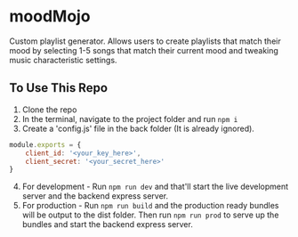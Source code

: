 # moodMojo

Custom playlist generator. Allows users to create playlists that match their mood by selecting 1-5 songs that match their current mood and tweaking music characteristic settings.

## To Use This Repo

1. Clone the repo
2. In the terminal, navigate to the project folder and run `npm i`
3. Create a 'config.js' file in the back folder (It is already ignored).
```javascript
module.exports = {
    client_id: '<your_key_here>',
    client_secret: '<your_secret_here>'
}
```

4. For development - Run `npm run dev` and that'll start the live development server and the backend express server.
5. For production - Run `npm run build` and the production ready bundles will be output to the dist folder. Then run `npm run prod` to serve up the bundles and start the backend express server.